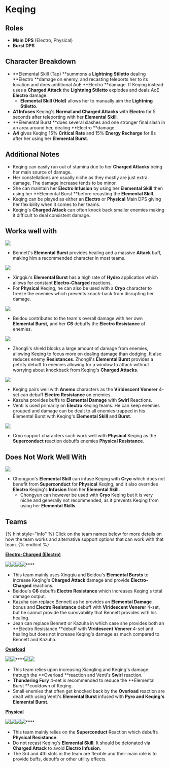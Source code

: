 # Keqing

## **Roles**

* **Main DPS** (Electro, Physical)
* **Burst DPS**

## **Character Breakdown**

* **Elemental Skill (Tap) **summons a **Lightning Stiletto** dealing **Electro **damage on enemy, and recasting teleports her to its location and does additional AoE **Electro **damage. If Keqing instead uses a **Charged Attack** the **Lightning Stiletto** explodes and deals AoE **Electro** damage.
  * **Elemental Skill (Hold)** allows her to manually aim the **Lightning Stiletto**.
* **A1 Infuses** Keqing's **Normal and Charged Attacks** with **Electro** for 5 seconds after teleporting with her **Elemental Skill**.
* **Elemental Burst **does several slashes and one stronger final slash in an area around her, dealing **Electro **damage.
* **A4** gives Keqing 15% **Critical Rate** and 15% **Energy Recharge** for 8s after her using her **Elemental Burst**.

## **Additional Notes**

* Keqing can easily run out of stamina due to her **Charged Attacks** being her main source of damage.
* Her constellations are usually niche as they mostly are just extra damage. The damage increase tends to be minor.
* She can maintain her **Electro Infusion** by using her **Elemental Skill** then using her **Elemental Burst **before recasting the **Elemental Skill**.
* Keqing can be played as either an **Electro** or **Physical** Main DPS giving her flexibility when it comes to her teams.
* Keqing's **Charged Attack** can often knock back smaller enemies making it difficult to deal consistent damage.

## **Works well with**

![](../../.gitbook/assets/UI\_AvatarIcon\_Bennett.png)&#x20;

* Bennett's **Elemental Burst** provides healing and a massive **Attack** buff, making him a recommended character in most teams.

![](../../.gitbook/assets/UI\_AvatarIcon\_Xingqiu.png)

* Xingqiu's **Elemental Burst** has a high rate of **Hydro** application which allows for constant **Electro-Charged** reactions.
* For **Physical** Keqing, he can also be used with a **Cryo** character to freeze the enemies which prevents knock-back from disrupting her damage.

![](../../.gitbook/assets/UI\_AvatarIcon\_Beidou.png)

* Beidou contributes to the team's overall damage with her own **Elemental Burst,** and her **C6** debuffs the **Electro Resistance** of enemies.

![](../../.gitbook/assets/UI\_AvatarIcon\_Zhongli.png)

* Zhongli's shield blocks a large amount of damage from enemies, allowing Keqing to focus more on dealing damage than dodging. It also reduces enemy **Resistances**. Zhongli's **Elemental Burst** provides a petrify debuff to enemies allowing for a window to attack without worrying about knockback from Keqing's **Charged Attacks**.

![](../../.gitbook/assets/Element\_Anemo.webp)

* Keqing pairs well with **Anemo** characters as the **Viridescent Venerer** 4-set can debuff **Electro** **Resistance** on enemies.
* Kazuha provides buffs to **Elemental Damage** with **Swirl** Reactions.
* Venti is used primarily on **Electro** Keqing teams. He can keep enemies grouped and damage can be dealt to all enemies trapped in his Elemental Burst with Keqing's **Elemental Skill** and **Burst**.

![](../../.gitbook/assets/Element\_Cryo.webp)&#x20;

* Cryo support characters such work well with **Physical** Keqing as the **Superconduct r**eaction debuffs enemies **Physical Resistance**.

## Does Not Work Well With

![](../../.gitbook/assets/UI\_AvatarIcon\_Chongyun.png)

* Chongyun's **Elemental Skill** can infuse Keqing with **Cryo** which does not benefit from **Superconduct** for **Physical** Keqing, and it also overrides **Electro** Keqing's **Infusion** from her **Elemental Skill**.
  * Chongyun can however be used with **Cryo** Keqing but it is very niche and generally not recommended, as it prevents Keqing from using her **Elemental Skills**.

## Teams

{% hint style="info" %}
Click on the team names below for more details on how the team works and alternative support options that can work with that team.
{% endhint %}

****[**Electro-Charged (Electro)**](../../teams/electro-charged.md)****

****![](../../.gitbook/assets/UI\_AvatarIcon\_Keqing.png)****![](../../.gitbook/assets/UI\_AvatarIcon\_Xingqiu.png)****![](../../.gitbook/assets/UI\_AvatarIcon\_Beidou.png)****![](../../.gitbook/assets/UI\_AvatarIcon\_Bennett.png)****

* This team mainly uses Xingqiu and Beidou's **Elemental Bursts** to increase Keqing's **Charged Attack** damage and provide **Electro-Charged** reactions.
* Beidou's **C6** debuffs **Electro Resistance** which increases Keqing's total damage output.
* Kazuha can replace Bennett as he provides an **Elemental Damage** bonus and **Electro Resistance** debuff with **Viridescent Venerer** 4-set, but he cannot provide the survivability that Bennett provides with his healing.
* Jean can replace Bennett or Kazuha in which case she provides both an **Electro Resistance **debuff with **Viridescent** **Venerer** 4-set and healing but does not increase Keqing's damage as much compared to Bennett and Kazuha.

****[**Overload**](../../teams/overload.md)****

****![](../../.gitbook/assets/UI\_AvatarIcon\_Keqing.png)****![](../../.gitbook/assets/UI\_AvatarIcon\_Xiangling.png)****![](../../.gitbook/assets/UI\_AvatarIcon\_Bennett.png)![](../../.gitbook/assets/UI\_AvatarIcon\_Venti.png)

* This team relies upon increasing Xiangling and Keqing's damage through the **Overload **reaction and Venti's **Swirl** reaction.
* **Thundering Fury** 4-set is recommended to reduce the **Elemental Burst **cooldown of Keqing.
* Small enemies that often get knocked back by the **Overload** reaction are dealt with using Venti's **Elemental Burst** infused with **Pyro **and Keqing's** Elemental Burst**.

****[**Physical**](../../teams/physical.md)****

****![](../../.gitbook/assets/UI\_AvatarIcon\_Keqing.png)****![](../../.gitbook/assets/UI\_AvatarIcon\_Kaeya.png)****![](../../.gitbook/assets/UI\_AvatarIcon\_Xingqiu.png)****![](../../.gitbook/assets/UI\_AvatarIcon\_Diona.png)****

* This team mainly relies on the **Superconduct** Reaction which debuffs **Physical Resistance**.
* Do not recast Keqing's **Elemental Skill**. It should be detonated via **Charged Attack** to avoid **Electro Infusion**.
* The 3rd and 4th slots in the team are flexible and their main role is to provide buffs, debuffs or other utility effects.
